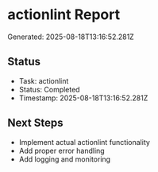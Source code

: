 # actionlint Report

Generated: 2025-08-18T13:16:52.281Z

## Status
- Task: actionlint
- Status: Completed
- Timestamp: 2025-08-18T13:16:52.281Z

## Next Steps
- Implement actual actionlint functionality
- Add proper error handling
- Add logging and monitoring
